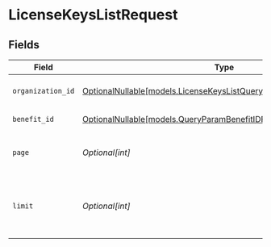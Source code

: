 # LicenseKeysListRequest


## Fields

| Field                                                                                                                                | Type                                                                                                                                 | Required                                                                                                                             | Description                                                                                                                          |
| ------------------------------------------------------------------------------------------------------------------------------------ | ------------------------------------------------------------------------------------------------------------------------------------ | ------------------------------------------------------------------------------------------------------------------------------------ | ------------------------------------------------------------------------------------------------------------------------------------ |
| `organization_id`                                                                                                                    | [OptionalNullable[models.LicenseKeysListQueryParamOrganizationIDFilter]](../models/licensekeyslistqueryparamorganizationidfilter.md) | :heavy_minus_sign:                                                                                                                   | Filter by organization ID.                                                                                                           |
| `benefit_id`                                                                                                                         | [OptionalNullable[models.QueryParamBenefitIDFilter]](../models/queryparambenefitidfilter.md)                                         | :heavy_minus_sign:                                                                                                                   | Filter by benefit ID.                                                                                                                |
| `page`                                                                                                                               | *Optional[int]*                                                                                                                      | :heavy_minus_sign:                                                                                                                   | Page number, defaults to 1.                                                                                                          |
| `limit`                                                                                                                              | *Optional[int]*                                                                                                                      | :heavy_minus_sign:                                                                                                                   | Size of a page, defaults to 10. Maximum is 100.                                                                                      |